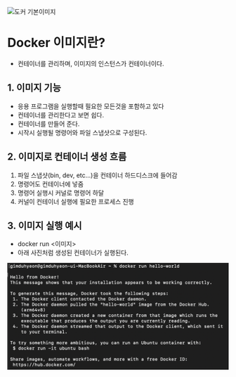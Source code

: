 ![도커 기본이미지](https://github.com/user-attachments/assets/90b27680-a3da-473c-bc18-62e8f993a28f)

# Docker 이미지란?
- 컨테이너를 관리하며, 이미지의 인스턴스가 컨테이너이다.

## 1. 이미지 기능
- 응용 프로그램을 실행할때 필요한 모든것을 포함하고 있다
- 컨테이너를 관리한다고 보면 쉽다.
- 컨테이너를 만들어 준다.
- 시작시 실행될 명령어와 파일 스냅샷으로 구성된다.

## 2. 이미지로 컨테이너 생성 흐름
1. 파일 스냅샷(bin, dev, etc...)을 컨테이너 하드디스크에 들어감
2. 명령어도 컨테이너에 넣줌
3. 명령어 실행시 커널로 명령어 하달
4. 커널이 컨테이너 실행에 필요한 프로세스 진행 

## 3. 이미지 실행 예시
- docker run <이미지>
- 아래 사진처럼 생성된 컨테이너가 실행된다.

![alt text](<img/도커 이미지 실행 예시.png>)